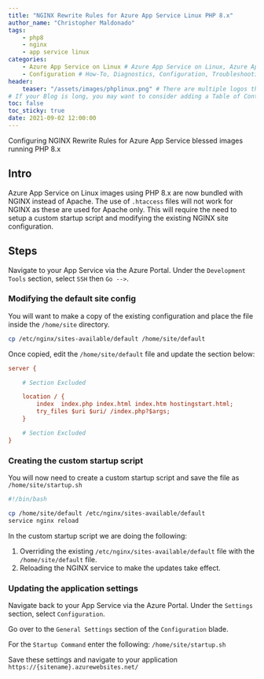 ```yaml
---
title: "NGINX Rewrite Rules for Azure App Service Linux PHP 8.x"
author_name: "Christopher Maldonado"
tags:
    - php8
    - nginx
    - app service linux
categories:
    - Azure App Service on Linux # Azure App Service on Linux, Azure App Service on Windows, Function App, Azure VM, Azure SDK
    - Configuration # How-To, Diagnostics, Configuration, Troubleshooting, Performance
header:
    teaser: "/assets/images/phplinux.png" # There are multiple logos that can be used in "/assets/images" if you choose to add one.
# If your Blog is long, you may want to consider adding a Table of Contents by adding the following two settings.
toc: false
toc_sticky: true
date: 2021-09-02 12:00:00
---
```


Configuring NGINX Rewrite Rules for Azure App Service blessed images running PHP 8.x

## Intro

Azure App Service on Linux images using PHP 8.x are now bundled with NGINX instead of Apache. The use of `.htaccess` files will not work for NGINX as these are used for Apache only. This will require the need to setup a custom startup script and modifying the existing NGINX site configuration.

## Steps

Navigate to your App Service via the Azure Portal. Under the `Development Tools` section, select `SSH` then `Go -->`.

### Modifying the default site config

You will want to make a copy of the existing configuration and place the file inside the `/home/site` directory.

```sh
cp /etc/nginx/sites-available/default /home/site/default
```

Once copied, edit the `/home/site/default` file and update the section below:

```ini
server {

    # Section Excluded

    location / {
        index  index.php index.html index.htm hostingstart.html;
        try_files $uri $uri/ /index.php?$args;
    }

    # Section Excluded
}
```

### Creating the custom startup script

You will now need to create a custom startup script and save the file as `/home/site/startup.sh`

```sh
#!/bin/bash

cp /home/site/default /etc/nginx/sites-available/default
service nginx reload
```

In the custom startup script we are doing the following:

  1. Overriding the existing `/etc/nginx/sites-available/default` file with the `/home/site/default` file.
  2. Reloading the NGINX service to make the updates take effect.

### Updating the application settings

Navigate back to your App Service via the Azure Portal. Under the `Settings` section, select `Configuration`.

Go over to the `General Settings` section of the `Configuration` blade.

For the `Startup Command` enter the following: `/home/site/startup.sh`

Save these settings and navigate to your application `https://{sitename}.azurewebsites.net/`
